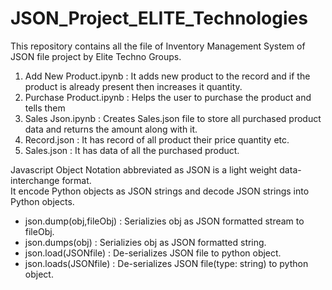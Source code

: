 # JSON_Project_ELITE_Technologies     

This repository contains all the file of Inventory Management System of JSON file project by Elite Techno Groups.     

  1. Add New Product.ipynb : It adds new product to the record and if the product is already present then increases it quantity.    
  2. Purchase Product.ipynb : Helps the user to purchase the product and tells them
  3. Sales Json.ipynb : Creates Sales.json file to store all purchased product data and returns the amount along with it.
  4. Record.json : It has record of all product their price quantity etc.    
  5. Sales.json : It has data of all the purchased product.     

Javascript Object Notation abbreviated as JSON is a light weight data-interchange format.     
It encode Python objects as JSON strings and decode JSON strings into Python objects.    

 - json.dump(obj,fileObj) : Serializies obj as JSON formatted stream to fileObj.      
 - json.dumps(obj) : Serializies obj as JSON formatted string.      
 - json.load(JSONfile) : De-serializes JSON file to python object.    
 - json.loads(JSONfile) : De-serializes JSON file(type: string) to python object.    
